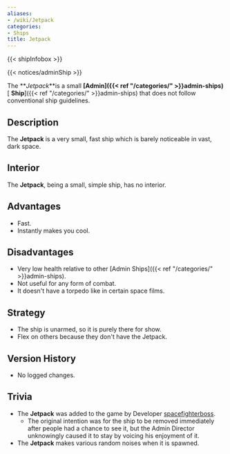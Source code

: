 ```yaml
---
aliases:
- /wiki/Jetpack
categories:
- Ships
title: Jetpack
---  
```


{{< shipInfobox >}}   

{{< notices/adminShip >}} 

The **_Jetpack_**is a small **[Admin]({{< ref "/categories/" >}}admin-ships)**[ **Ship**]({{< ref "/categories/" >}}admin-ships) that does not follow conventional ship guidelines. 

## Description

The **Jetpack** is a very small, fast ship which is barely noticeable in vast, dark space.

## Interior

The **Jetpack**, being a small, simple ship, has no interior.

## Advantages

- Fast.
- Instantly makes you cool.

## Disadvantages

- Very low health relative to other [Admin Ships]({{< ref "/categories/" >}}admin-ships).
- Not useful for any form of combat.
- It doesn't have a torpedo like in certain space films.

## Strategy

- The ship is unarmed, so it is purely there for show.
- Flex on others because they don't have the Jetpack.

## Version History 

- No logged changes.

## Trivia

- The **Jetpack** was added to the game by Developer [spacefighterboss](https://www.roblox.com/users/39397089).
  - The original intention was for the ship to be removed immediately after people had a chance to see it, but the Admin Director unknowingly caused it to stay by voicing his enjoyment of it.
- The **Jetpack** makes various random noises when it is spawned.